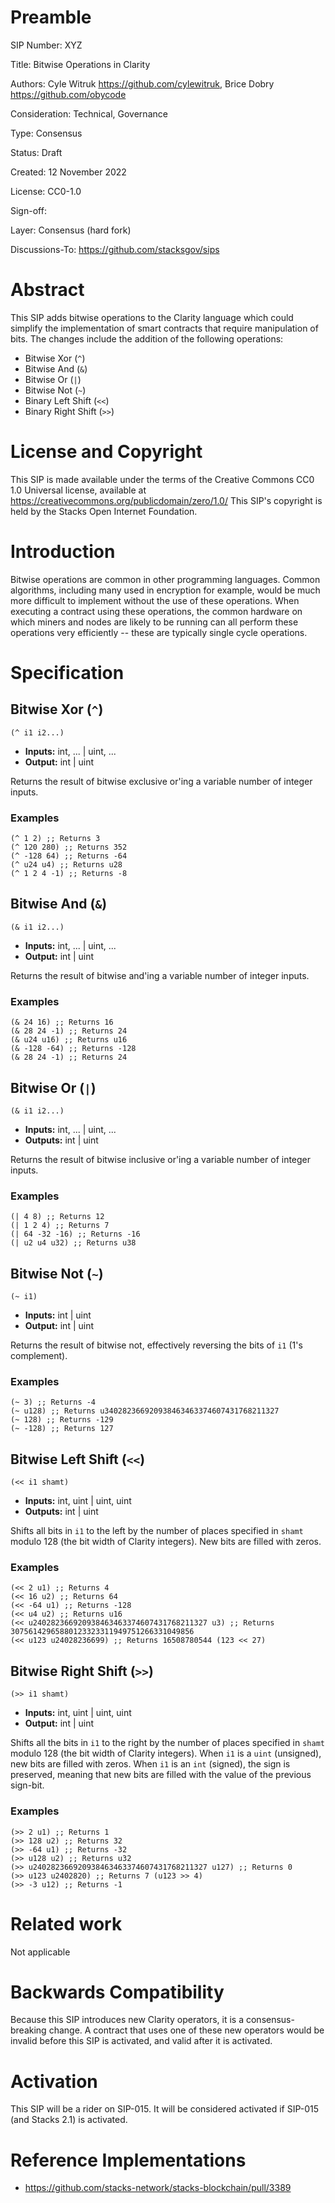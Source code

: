 # Preamble

SIP Number: XYZ

Title: Bitwise Operations in Clarity

Authors: Cyle Witruk <https://github.com/cylewitruk>, Brice Dobry
<https://github.com/obycode>

Consideration: Technical, Governance

Type: Consensus

Status: Draft

Created: 12 November 2022

License: CC0-1.0

Sign-off:

Layer: Consensus (hard fork)

Discussions-To: https://github.com/stacksgov/sips

# Abstract

This SIP adds bitwise operations to the Clarity language which could simplify
the implementation of smart contracts that require manipulation of bits. The
changes include the addition of the following operations:

- Bitwise Xor (`^`)
- Bitwise And (`&`)
- Bitwise Or (`|`)
- Bitwise Not (`~`)
- Binary Left Shift (`<<`)
- Binary Right Shift (`>>`)

# License and Copyright

This SIP is made available under the terms of the Creative Commons CC0 1.0
Universal license, available at
https://creativecommons.org/publicdomain/zero/1.0/ This SIP's copyright is held
by the Stacks Open Internet Foundation.

# Introduction

Bitwise operations are common in other programming languages. Common algorithms,
including many used in encryption for example, would be much more difficult to
implement without the use of these operations. When executing a contract using
these operations, the common hardware on which miners and nodes are likely to be
running can all perform these operations very efficiently -- these are typically
single cycle operations.

# Specification

## Bitwise Xor (`^`)

`(^ i1 i2...)`

- **Inputs:** int, ... | uint, ...
- **Output:** int | uint

Returns the result of bitwise exclusive or'ing a variable number of integer
inputs.

### Examples

```
(^ 1 2) ;; Returns 3
(^ 120 280) ;; Returns 352
(^ -128 64) ;; Returns -64
(^ u24 u4) ;; Returns u28
(^ 1 2 4 -1) ;; Returns -8
```

## Bitwise And (`&`)

`(& i1 i2...)`

- **Inputs:** int, ... | uint, ...
- **Output:** int | uint

Returns the result of bitwise and'ing a variable number of integer inputs.

### Examples

```
(& 24 16) ;; Returns 16
(& 28 24 -1) ;; Returns 24
(& u24 u16) ;; Returns u16
(& -128 -64) ;; Returns -128
(& 28 24 -1) ;; Returns 24
```

## Bitwise Or (`|`)

`(& i1 i2...)`

- **Inputs:** int, ... | uint, ...
- **Outputs:** int | uint

Returns the result of bitwise inclusive or'ing a variable number of integer
inputs.

### Examples

```
(| 4 8) ;; Returns 12
(| 1 2 4) ;; Returns 7
(| 64 -32 -16) ;; Returns -16
(| u2 u4 u32) ;; Returns u38
```

## Bitwise Not (`~`)

`(~ i1)`

- **Inputs:** int | uint
- **Output:** int | uint

Returns the result of bitwise not, effectively reversing the bits of `i1` (1's
complement).

### Examples

```
(~ 3) ;; Returns -4
(~ u128) ;; Returns u340282366920938463463374607431768211327
(~ 128) ;; Returns -129
(~ -128) ;; Returns 127
```

## Bitwise Left Shift (`<<`)

`(<< i1 shamt)`

- **Inputs:** int, uint | uint, uint
- **Outputs:** int | uint

Shifts all bits in `i1` to the left by the number of places specified in `shamt`
modulo 128 (the bit width of Clarity integers). New bits are filled with zeros.

### Examples

```
(<< 2 u1) ;; Returns 4
(<< 16 u2) ;; Returns 64
(<< -64 u1) ;; Returns -128
(<< u4 u2) ;; Returns u16
(<< u240282366920938463463374607431768211327 u3) ;; Returns 30756142965880123323311949751266331049856
(<< u123 u24028236699) ;; Returns 16508780544 (123 << 27)
```

## Bitwise Right Shift (`>>`)

`(>> i1 shamt)`

- **Inputs:** int, uint | uint, uint
- **Output:** int | uint

Shifts all the bits in `i1` to the right by the number of places specified in
`shamt` modulo 128 (the bit width of Clarity integers). When `i1` is a `uint`
(unsigned), new bits are filled with zeros. When `i1` is an `int` (signed), the
sign is preserved, meaning that new bits are filled with the value of the
previous sign-bit.

### Examples

```
(>> 2 u1) ;; Returns 1
(>> 128 u2) ;; Returns 32
(>> -64 u1) ;; Returns -32
(>> u128 u2) ;; Returns u32
(>> u240282366920938463463374607431768211327 u127) ;; Returns 0
(>> u123 u2402820) ;; Returns 7 (u123 >> 4)
(>> -3 u12) ;; Returns -1
```

# Related work

Not applicable

# Backwards Compatibility

Because this SIP introduces new Clarity operators, it is a consensus-breaking
change. A contract that uses one of these new operators would be invalid before
this SIP is activated, and valid after it is activated.

# Activation

This SIP will be a rider on SIP-015. It will be considered activated if SIP-015
(and Stacks 2.1) is activated.

# Reference Implementations

- https://github.com/stacks-network/stacks-blockchain/pull/3389
